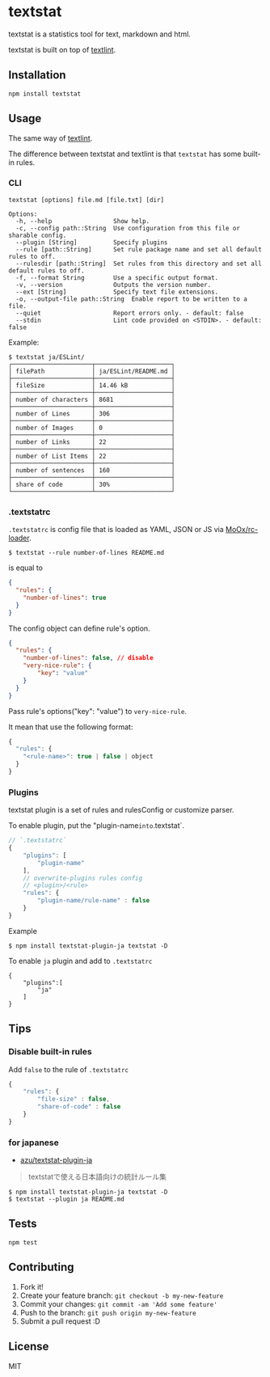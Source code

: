 # textstat

textstat is a statistics tool for text, markdown and html.

textstat is built on top of [textlint](https://github.com/textlint/textlint "textlint").

## Installation

    npm install textstat

## Usage

The same way of [textlint](https://github.com/textlint/textlint "textlint").

The difference between textstat and textlint is that `textstat` has some built-in rules.

### CLI

```
textstat [options] file.md [file.txt] [dir]

Options:
  -h, --help                 Show help.
  -c, --config path::String  Use configuration from this file or sharable config.
  --plugin [String]          Specify plugins
  --rule [path::String]      Set rule package name and set all default rules to off.
  --rulesdir [path::String]  Set rules from this directory and set all default rules to off.
  -f, --format String        Use a specific output format.
  -v, --version              Outputs the version number.
  --ext [String]             Specify text file extensions.
  -o, --output-file path::String  Enable report to be written to a file.
  --quiet                    Report errors only. - default: false
  --stdin                    Lint code provided on <STDIN>. - default: false
```

Example:

```
$ textstat ja/ESLint/
┌──────────────────────┬─────────────────────┐
│ filePath             │ ja/ESLint/README.md │
├──────────────────────┼─────────────────────┤
│ fileSize             │ 14.46 kB            │
├──────────────────────┼─────────────────────┤
│ number of characters │ 8681                │
├──────────────────────┼─────────────────────┤
│ number of Lines      │ 306                 │
├──────────────────────┼─────────────────────┤
│ number of Images     │ 0                   │
├──────────────────────┼─────────────────────┤
│ number of Links      │ 22                  │
├──────────────────────┼─────────────────────┤
│ number of List Items │ 22                  │
├──────────────────────┼─────────────────────┤
│ number of sentences  │ 160                 │
├──────────────────────┼─────────────────────┤
│ share of code        │ 30%                 │
└──────────────────────┴─────────────────────┘
```

### .textstatrc


`.textstatrc` is config file that is loaded as YAML, JSON or JS via [MoOx/rc-loader](https://github.com/MoOx/rc-loader "MoOx/rc-loader").

```
$ textstat --rule number-of-lines README.md
```

is equal to

```json
{
  "rules": {
    "number-of-lines": true
  }
}
```

The config object can define rule's option.

```json
{
  "rules": {
    "number-of-lines": false, // disable
    "very-nice-rule": {
        "key": "value"
    }
  }
}
```

Pass rule's options("key": "value") to `very-nice-rule`.

It mean that use the following format:

```js
{
  "rules": {
    "<rule-name>": true | false | object
  }
}
```

### Plugins

textstat plugin is a set of rules and rulesConfig or customize parser.

To enable plugin, put the "plugin-name` into `.textstat`.

```js
// `.textstatrc`
{
    "plugins": [
        "plugin-name"
    ],
    // overwrite-plugins rules config
    // <plugin>/<rule>
    "rules": {
        "plugin-name/rule-name" : false
    }
}
```

Example

    $ npm install textstat-plugin-ja textstat -D

To enable `ja` plugin and add to `.textstatrc`

```
{
    "plugins":[
        "ja"
    ]
}
```

## Tips

### Disable built-in rules

Add `false` to the rule of `.textstatrc`

```js
{
    "rules": {
        "file-size" : false,
        "share-of-code" : false
    }
}
```

### for japanese

- [azu/textstat-plugin-ja](https://github.com/azu/textstat-plugin-ja "azu/textstat-plugin-ja")

> textstatで使える日本語向けの統計ルール集

```
$ npm install textstat-plugin-ja textstat -D
$ textstat --plugin ja README.md
```

## Tests

    npm test

## Contributing

1. Fork it!
2. Create your feature branch: `git checkout -b my-new-feature`
3. Commit your changes: `git commit -am 'Add some feature'`
4. Push to the branch: `git push origin my-new-feature`
5. Submit a pull request :D

## License

MIT